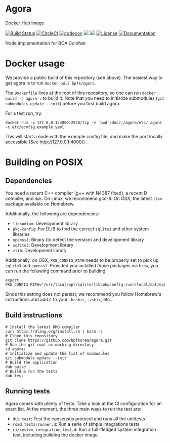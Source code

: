 # Agora

[Docker Hub image](https://hub.docker.com/r/bpfk/agora)

[![Build Status](https://travis-ci.com/bpfkorea/agora.svg?branch=v0.x.x)](https://travis-ci.com/bpfkorea/agora)
[![CircleCI](https://circleci.com/gh/bpfkorea/agora.svg?style=svg)](https://circleci.com/gh/bpfkorea/agora)
[![codecov](https://codecov.io/gh/bpfkorea/agora/branch/v0.x.x/graph/badge.svg)](https://codecov.io/gh/bpfkorea/agora)
[![](https://images.microbadger.com/badges/image/bpfk/agora.svg)](https://microbadger.com/images/bpfk/agora)
[![](https://images.microbadger.com/badges/version/bpfk/agora.svg)](https://microbadger.com/images/bpfk/agora)
[![License](https://img.shields.io/github/license/bpfkorea/agora)](LICENSE)
[![Documentation](https://img.shields.io/badge/Docs-Github%20Pages-blue)](https://bpfkorea.github.io/agora/)

Node implementation for BOA CoinNet

# Docker usage

We provide a public build of this repository (see above).
The easiest way to get agora is to run `docker pull bpfk/agora`.

The `Dockerfile` lives at the root of this repository,
so one can run `docker build -t agora .` to build it.
Note that you need to initialize submodules (`git submodules update --init`)
before you first build agora.

For a test run, try:
```console
docker run -p 127.0.0.1:4000:2826/tcp -v `pwd`/doc/:/agora/etc/ agora -c etc/config.example.yaml
```
This will start a node with the example config file,
and make the port locally accessible (See http://127.0.0.1:4000/) .

# Building on POSIX

## Dependencies

You need a recent C++ compiler (g++ with N4387 fixed), a recent D compiler, and `dub`.
On Linux, we recommend gcc-9. On OSX, the latest `llvm` package available on Homebrew.

Additionally, the following are dependencies:
- `libsodium`:  Development library
- `pkg-config`: For DUB to find the correct `sqlite3` and other system libraries
- `openssl`:    Binary (to detect the version) and development library
- `sqlite3`:    Development library
- `zlib`:       Development library

Additionally, on OSX, `PKG_CONFIG_PATH` needs to be properly set to pick up `sqlite3` and `openssl`.
Provided you installed those packages via `brew`, you can run the following command prior to building:
```console
export PKG_CONFIG_PATH="/usr/local/opt/sqlite/lib/pkgconfig:/usr/local/opt/openssl@1.1/lib/pkgconfig"
```
Since this setting does not persist, we recommend you follow Homebrew's instructions
and add it to your `.bashrc`, `.zshrc`, etc...

## Build instructions

```console
# Install the latest DMD compiler
curl https://dlang.org/install.sh | bash -s
# Clone this repository
git clone https://github.com/bpfkorea/agora.git
# Use the git root as working directory
cd agora/
# Initialize and update the list of submodules
git submodule update --init
# Build the application
dub build
# Build & run the tests
dub test
```

## Running tests

Agora comes with plenty of tests. Take a look at the CI configuration for an exact list.
At the moment, the three main ways to run the test are:
- `dub test`: Test the consensus protocol and runs all the unittests
- `rdmd tests/runner.d`: Run a serie of simple integrations tests
- `ci/system_integration_test.d`: Run a full-fledged system integration test, including building the docker image.
